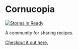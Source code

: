 
# Cornucopia

[![Stories in Ready](https://badge.waffle.io/radenska/cornucopia.png?label=ready&title=Ready)](https://waffle.io/radenska/cornucopia)

A community for sharing recipes.

[Checkout it out here.](https://cornucopia-fe.herokuapp.com/)
